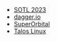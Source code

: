 - [SOTL 2023](https://changelog.fm/sotl)
- [dagger.io](https://dagger.io)
- [SuperOrbital](https://superorbital.io)
- [Talos Linux](https://www.talos.dev)